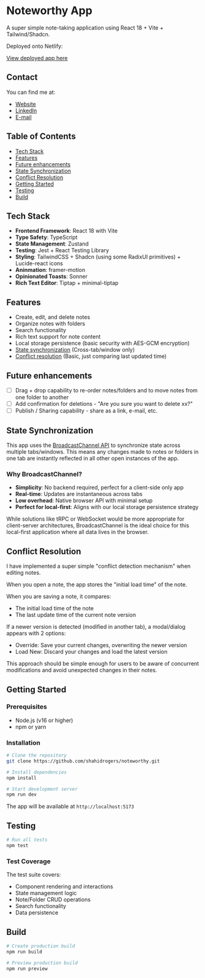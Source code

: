 # Noteworthy App

A super simple note-taking application using React 18 + Vite + Tailwind/Shadcn.

Deployed onto Netlify:

[View deployed app here](https://noteworthy-local.netlify.app/)

## Contact

You can find me at:

- [Website](https://www.shah1d.com)
- [LinkedIn](https://www.linkedin.com/in/shahidrogers/)
- [E-mail](mailto:shahidrogers@gmail.com)

## Table of Contents

- [Tech Stack](#tech-stack)
- [Features](#features)
- [Future enhancements](#future-enhancements)
- [State Synchronization](#state-synchronization)
- [Conflict Resolution](#conflict-resolution)
- [Getting Started](#getting-started)
- [Testing](#testing)
- [Build](#build)

## Tech Stack

- **Frontend Framework**: React 18 with Vite
- **Type Safety**: TypeScript
- **State Management**: Zustand
- **Testing**: Jest + React Testing Library
- **Styling**: TailwindCSS + Shadcn (using some RadixUI primitives) + Lucide-react icons
- **Aninmation**: framer-motion
- **Opinionated Toasts**: Sonner
- **Rich Text Editor**: Tiptap + minimal-tiptap

## Features

- Create, edit, and delete notes
- Organize notes with folders
- Search functionality
- Rich text support for note content
- Local storage persistence (basic security with AES-GCM encryption)
- [State synchronization](#state-synchronization) (Cross-tab/window only)
- [Conflict resolution](#conflict-resolution) (Basic, just comparing last updated time)

## Future enhancements

- [ ] Drag + drop capability to re-order notes/folders and to move notes from one folder to another
- [ ] Add confirmation for deletions - "Are you sure you want to delete xx?"
- [ ] Publish / Sharing capability - share as a link, e-mail, etc.

## State Synchronization

This app uses the [BroadcastChannel API](https://developer.mozilla.org/en-US/docs/Web/API/Broadcast_Channel_API) to synchronize state across multiple tabs/windows. This means any changes made to notes or folders in one tab are instantly reflected in all other open instances of the app.

### Why BroadcastChannel?

- **Simplicity**: No backend required, perfect for a client-side only app
- **Real-time**: Updates are instantaneous across tabs
- **Low overhead**: Native browser API with minimal setup
- **Perfect for local-first**: Aligns with our local storage persistence strategy

While solutions like tRPC or WebSocket would be more appropriate for client-server architectures, BroadcastChannel is the ideal choice for this local-first application where all data lives in the browser.

## Conflict Resolution

I have implemented a super simple "conflict detection mechanism" when editing notes.

When you open a note, the app stores the "initial load time" of the note.

When you are saving a note, it compares:

- The initial load time of the note
- The last update time of the current note version

If a newer version is detected (modified in another tab), a modal/dialog appears with 2 options:

- Override: Save your current changes, overwriting the newer version
- Load New: Discard your changes and load the latest version

This approach should be simple enough for users to be aware of concurrent modifications and avoid unexpected changes in their notes.

## Getting Started

### Prerequisites

- Node.js (v16 or higher)
- npm or yarn

### Installation

```bash
# Clone the repository
git clone https://github.com/shahidrogers/noteworthy.git

# Install dependencies
npm install

# Start development server
npm run dev
```

The app will be available at `http://localhost:5173`

## Testing

```bash
# Run all tests
npm test
```

### Test Coverage

The test suite covers:

- Component rendering and interactions
- State management logic
- Note/Folder CRUD operations
- Search functionality
- Data persistence

## Build

```bash
# Create production build
npm run build

# Preview production build
npm run preview
```
